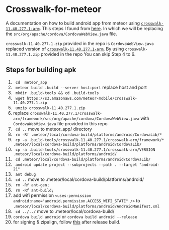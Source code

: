 Crosswalk-for-meteor
=====================

A documentation on how to build android app from meteor using [`crosswalk-11.40.277.1-arm`](https://s3.amazonaws.com/meteor-mobile/crosswalk-11.40.277.1.zip). This steps I found from [here](http://pt.stackoverflow.com/questions/53282/plugin-de-splashcreen-cordova-e-%C3%ADcones-n%C3%A3o-funcionam-no-crosswalk). In which we will be replacing the `src/org/apache/cordova/CordovaWebView.java` file. 

`crosswalk-11.40.277.1.zip` provided in the repo is `CordovaWebView.java` replaced version of [`crosswalk-11.40.277.1-arm`](https://s3.amazonaws.com/meteor-mobile/crosswalk-11.40.277.1.zip), By using `crosswalk-11.40.277.1.zip` provided in the repo You can skip Step 4 to 6.

Steps for building apk
----------------------

1. ` cd  meteor_app`
2. ` meteor build .build --server host:port` replace host and port
3. ` mkdir .build-tools && cd .build-tools`
4. ` wget https://s3.amazonaws.com/meteor-mobile/crosswalk-11.40.277.1.zip`
5. ` unzip crosswalk-11.40.277.1.zip`
6.  replace `crosswalk-11.40.277.1/crosswalk-arm/framework/src/org/apache/cordova/CordovaWebView.java` with `CordovaWebView.java` file provided in this repo
7. ` cd ..`  move to meteor_app/ directory
8. ` rm -Rf .meteor/local/cordova-build/platforms/android/CordovaLib/*`
9. ` cp -a .build-tools/crosswalk-11.40.277.1/crosswalk-arm/framework/* .meteor/local/cordova-build/platforms/android/CordovaLib/`
10. ` cp -a .build-tools/crosswalk-11.40.277.1/crosswalk-arm/VERSION .meteor/local/cordova-build/platforms/android/`
11. ` cd .meteor/local/cordova-build/platforms/android/CordovaLib/`
12. ` android update project --subprojects --path . --target "android-21"`
13. ` ant debug`
14. ` cd ..` move to .meteor/local/cordova-build/platforms/android/
15. ` rm -Rf ant-gen;`
16. ` rm -Rf ant-build;`
17. add wifi permission `<uses-permission android:name="android.permission.ACCESS_WIFI_STATE" />` to `.meteor/local/cordova-build/platforms/android/AndroidManifest.xml`  
18. ` cd ../../` move to .meteor/local/cordova-build/
19. `cordova build android` or `cordova build android --release`
20. for signing & zipalign, follow [this](http://developer.android.com/tools/publishing/app-signing.html#signing-manually) after release build.

